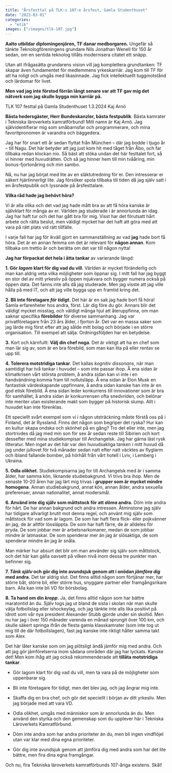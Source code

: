 ```yaml
---
title: "Årsfesttal på TLK:s 107:e årsfest, Gamla Studenthuset"
date: "2023-03-01"
categories:
  - "etik"
images: ["/images/tlk-107.jpg"]
---
```


__Aalto utbildar diplomingenjören, TF danar medborgaren.__ Ungefär så tänkte Teknologföreningens grundare Nils Jonathan Wenell för 150 år sedan, om en sentida teknolog tillåts modernisera citatet ett snäpp.

Utan att ifrågasätta grundarens vision vill jag komplettera grundtanken: TF skapar även fundamentet för medlemmens yrkeskarriär. Jag kom till TF för att ha roligt och umgås med likasinnade. Jag fick intellektuellt tuggmotstånd och lärdomar för livet.

__Men vad jag inte förstod förrän långt senare var att TF gav mig det nätverk som jag skulle bygga min karriär på.__


TLK 107 festtal på Gamla Studenthuset 1.3.2024
Kaj Arnö

__Bästa hedersgäster, Herr Bundeskanzler, bästa festpublik__. Bästa kamrater i Tekniska läroverkets kamratförbund! Mitt namn är Kaj Arnö. Jag självidentifierar mig som småbarnsfar och programmerare, och mina favoritpronomen är varandra och bäggedera.

Jag har för snart ett år sedan flyttat från München – där jag bodde i tjugo år – till Nagu. Det här betyder att jag just kom hit med tåget från Åbo, och far tillbaka redan klockan nio. Så bäst att stöka undan det här festtalet fort, så vi hinner med huvudrätten. Och så jag hinner hem till min tvååring, min bonus-fjortonåring och min sambo.

Nå, nu har jag börjat med lite av en släktutredning för er. Den intresserar er säkert hjärtinnerligt lite. Jag försöker spola tillbaka till tiden då jag själv satt i en årsfestpublik och lyssnade på årsfesttalare.

__Vilka råd hade jag behövt höra?__

Vi är alla olika och det vad jag hade mått bra av att få höra kanske är självklart för många av er. Världen jag studerade i är annorlunda än idag. Jag har haft tur och det har gått bra för mig. Visst har det förutsatt hårt arbete och rätta beslut, men väldigt mycket har det haft att göra med att vara på rätt plats vid rätt tillfälle.

I varje fall har jag för ikväll gjort en sammanställning av vad __jag__ hade bort få höra. Det är en annan femma om det är relevant för __någon annan__. Kom tillbaka om trettio år och berätta om det var till någon nytta!

__Jag har förpackat det hela i åtta tankar__ av varierande längd:

__1. Gör *lagom* klart för dig vad du vill.__ Världen är mycket föränderlig och man kan aldrig veta vilka möjligheter som öppnar sig. I mitt fall har jag byggt en stor del av mitt yrkesliv på öppen mjukvara och bygger numera också på öppen data. Det fanns inte alls då jag studerade. Men jag visste att jag ville hålla på med IT, och att jag ville bygga upp en framtid kring det.

__2. Bli inte företagare *för tidigt*.__ Det här är en sak jag hade bort få höra! Samla erfarenheter hos andra, först. Lär dig före du gör. Annars blir det väldigt mycket misstag, och väldigt många hjul att återuppfinna, om man saknar specifika __förebilder__ för diverse sammanhang. Jag var privatföretagare från 23 års ålder, i fjorton år. Det var en massa saker som jag lärde mig först efter att jag sålde mitt bolag och började i en större organisation. Till exempel att sälja. Ordningsföljden har en betydelse.

__3.__ Kort och kärnfullt: __Välj din chef noga__. Det är viktigt att ha en chef som man lär sig av, som är en bra förebild, som man kan lita på eller rentav se upp till.

__4. Tolerera motstridiga tankar__. Det kallas *kognitiv dissonans*, när man samtidigt har två tankar i huvudet – som inte passar ihop. Å ena sidan är klimatkrisen vårt största problem, å andra sidan kan vi inte i en handvändning komma fram till nollutsläpp. Å ena sidan är Elon Musk en fantastisk värdeskapande uppfinnare, å andra sidan kanske han inte är en god etisk förebild. Å ena sidan leder konkurrens till innovationer som är bra för samhället, å andra sidan är konkurrensen ofta snedvriden, och belönar inte meriter utan existerande makt som bygger på historisk slump. Allt i huvudet kan inte förenklas.

Ett speciellt svårt exempel som vi i någon utsträckning måste förstå oss på i Finland, det är Ryssland. Finns det någon som begriper det ryska? Hur kan en kultur skapa ondska och skönhet på en gång? Tro det eller inte, men jag stortrivdes då jag med min son för sex år sedan reste till Sibirien och kort dessefter med mina studiekompisar till Archangelsk. Jag har gärna läst rysk litteratur. Men inget av det här var den huvudsakliga tanken i mitt huvud då jag under jullovet för två månader sedan natt efter natt väcktes av flyglarm och ibland fallande bomber, på hörhåll från vårt hotell i Lviv, i Lemberg i Ukraina.

__5. Odla olikhet.__ Studiekompisarna jag for till Archangelsk med är i samma ålder, har samma kön, liknande studiebakgrund. Vi trivs bra ihop. Men de senaste 10-20 åren har jag lärt mig trivas i __grupper som är mycket mindre homogena__. Annan studiebakgrund, annat kön, annan ålder, andra sexuella preferenser, annan nationalitet, annat modersmål.

__6. Använd inte dig själv som måttstock för att *döma* andra.__ Döm inte andra för hårt. De har annan bakgrund och andra intressen. Åtminstone jag själv har tidigare allvarligt brutit mot denna regel, och använt mig själv som måttstock för vad som är lagom. De som har haft flera flick- eller pojkvänner än jag, de är alltför lössläppta. De som har haft färre, de är alldeles för pryda. De som jobbar mer är arbetsnarkomaner, medan de som jobbar mindre är latmaskar. De som spenderar mer än jag är slösaktiga, de som spenderar mindre än jag är snåla.

Man märker hur absurt det blir om man använder sig själv som måttstock, och det här kan gälla oavsett på vilken nivå inom dessa tre punkter man befinner sig.

__7. *Tänk själv* och gör dig inte avundsjuk genom att i onödan *jämföra dig* med andra.__ Det tar aldrig slut. Det finns alltid någon som förtjänar mer, har större båt, större bil, eller större hus, snyggare partner eller framgångsrikare barn. Alla kan inte bli VD för börsbolag.

__8. Ta hand om din *kropp*.__ Ja, det finns alltid någon som har bättre maratontid än du. Själv togs jag ut bland de sista i skolan när man skulle välja fotbollslag eller ishockeylag, och jag tänkte inte alls lika positivt på idrott som vår nya president Alexander Stubb gjorde under sin skoltid. Men nu har jag i över 150 månader varenda en månad sprungit över 100 km, och skulle säkert springa ifrån de flesta gamla klasskamrater (som inte tog ut mig till de där fotbollslagen), fast jag kanske inte riktigt håller samma takt som Alex.

Det här låter kanske som om jag plötsligt ändå jämför mig med andra. Och att jag gör jämförelserna inom sådana områden där jag har lyckats. Kanske det! Men kom ihåg att jag också rekommenderade att __tillåta motstridiga tankar__.

- Gör lagom klart för dig vad du vill, men ta vara på de möjligheter som uppenbarar sig.
- Bli inte företagare för tidigt, men det blev jag, och jag ångrar mig inte.

- Skaffa dig en bra chef, och gör det speciellt i början av ditt yrkesliv. Men jag började med att vara VD.

- Odla olikhet, umgås med människor som är annorlunda än du. Men använd den styrka och den gemenskap som du upplever här i Tekniska Läroverkets Kamratförbund.

- Döm inte andra som har andra prioriteter än du, men bli ingen vindflöjel utan var klar med dina egna prioriteter.

- Gör dig inte avundsjuk genom att jämföra dig med andra som har det lite bättre, men fira dina egna framgångar.

Och nu, fira Tekniska läroverkets kamratförbunds 107-åriga existens. Skål!
